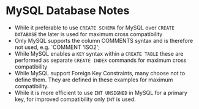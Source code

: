 # MySQL Database Notes

- While it preferable to use `CREATE SCHEMA` for MySQL over `CREATE DATABASE` the later is used for maximum cross compatibility
- Only MySQL supports the column COMMENTS syntax and is therefore not used, e.g. `COMMENT 'ISO2';
- While MySQL enables a `KEY` syntax within a `CREATE TABLE` these are performed as separate `CREATE INDEX` commands for maximum cross compatibility
- While MySQL support Foreign Key Constraints, many choose not to define them. They are defined in these examples for maximum compatibility.
- While it is more efficient to use `INT UNSIGNED` in MySQL for a primary key, for improved compatibility only `INT` is used.
